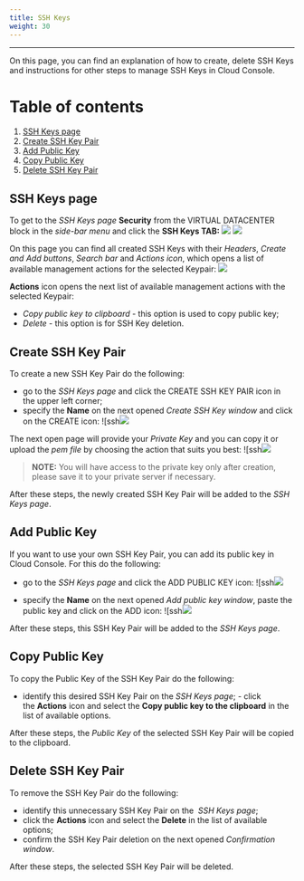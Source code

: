 ```yaml
---
title: SSH Keys
weight: 30
---
```

___
On this page, you can find an explanation of how to create, delete SSH Keys and instructions for other steps to manage SSH Keys in Cloud Console.

# Table of contents

1. [SSH Keys page](#ssh-keys-page)
2. [Create SSH Key Pair](#create-ssh-key-pair)
3. [Add Public Key](#add-public-key)
4. [Copy Public Key](#copy-public-key)
5. [Delete SSH Key Pair](#delete-ssh-key-pair)

## SSH Keys page
To get to the *SSH Keys page* **Security** from the VIRTUAL DATACENTER block in the *side-bar menu* and click the **SSH Keys TAB:**
![](../../../assets/images/cli/1.png?classes=border,shadow) 
![](../../../assets/images/ssh/1.png?classes=border,shadow) 

On this page you can find all created SSH Keys with their *Headers*, *Create and Add buttons*, *Search bar* and *Actions icon*, which opens a list of available management actions for the selected Keypair:
![](../../../assets/images/ssh/2.png?classes=border,shadow) 

**Actions** icon opens the next list of available management actions with the selected Keypair:
- *Copy public key to clipboard* - this option is used to copy public key;
- *Delete* - this option is for SSH Key deletion.

## Create SSH Key Pair
To create a new SSH Key Pair do the following:
- go to the *SSH Keys page* and click the CREATE SSH KEY PAIR icon in the upper left corner;
- specify the **Name** on the next opened *Create SSH Key window* and click on the CREATE icon:
![ssh![](../../../assets/images/ssh/3.png?classes=border,shadow)

The next open page will provide your *Private Key* and you can copy it or upload the *pem file* by choosing the action that suits you best:
![ssh![](../../../assets/images/ssh/4.png?classes=border,shadow)

>**NOTE:** You will have access to the private key only after creation, please save it to your private server if necessary.

After these steps, the newly created SSH Key Pair will be added to the *SSH Keys page*.

## Add Public Key 
If you want to use your own SSH Key Pair, you can add its public key in Cloud Console.
For this do the following:
- go to the *SSH Keys page* and click the ADD PUBLIC KEY icon:
![ssh![](../../../assets/images/ssh/5.png?classes=border,shadow)

- specify the **Name** on the next opened *Add public key window*, paste the public key and click on the ADD icon:
![ssh![](../../../assets/images/ssh/6.png?classes=border,shadow)

After these steps, this SSH Key Pair will be added to the *SSH Keys page*.

## Copy Public Key
To copy the Public Key of the SSH Key Pair do the following:
- identify this desired SSH Key Pair on the *SSH Keys page*;
- click the **Actions** icon and select the **Copy public key to the clipboard** in the list of available options.

After these steps, the *Public Key* of the selected SSH Key Pair will be copied to the clipboard.

## Delete SSH Key Pair
To remove the SSH Key Pair do the following:
- identify this unnecessary SSH Key Pair on the  *SSH Keys page*;
- click the **Actions** icon and select the **Delete** in the list of available options;
- confirm the SSH Key Pair deletion on the next opened *Confirmation window*.

After these steps, the selected SSH Key Pair will be deleted.

